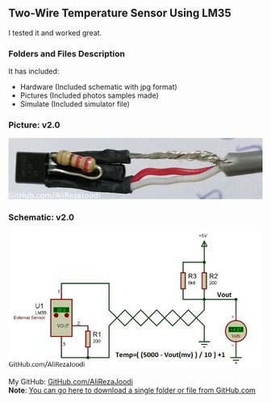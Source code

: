 ## Two-Wire Temperature Sensor Using LM35
I tested it and worked great.

### Folders and Files Description
It has included:
- Hardware (Included schematic with jpg format)
- Pictures (Included photos samples made)
- Simulate (Included simulator file)

### Picture: v2.0
![](Pictures/v2.0.jpg)

### Schematic: v2.0
![](Hardware/v2.0.jpg)

My GitHub: [GitHub.com/AliRezaJoodi](https://github.com/AliRezaJoodi)  
**Note**: [You can go here to download a single folder or file from GitHub.com](https://minhaskamal.github.io/DownGit/#/home)
